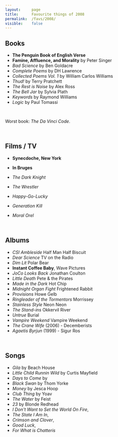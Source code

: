 ```yaml
---
layout:     page
title:      Favourite things of 2008
permalink:  /favs/2008/
visible:    false
---
```


## Books

* **The Penguin Book of English Verse**
* **Famine, Affluence, and Morality** by Peter Singer
* _Bad Science_ by Ben Goldacre
* _Complete Poems_ by DH Lawrence
* _Collected Poems Vol. 1_ by William Carlos Williams
* _Thud!_ by Terry Pratchett
* _The Rest is Noise_ by Alex Ross
* _The Bell Jar_ by Sylvia Plath
* _Keywords_ by Raymond Williams
* _Logic_ by Paul Tomassi

<br>

Worst book: _The Da Vinci Code_.

<br>

## Films / TV

* **Synecdoche, New York**
* **In Bruges**
* _The Dark Knight_
* _The Wrestler_
* _Happy-Go-Lucky_

* _Generation Kill_
* _Moral Orel_


<br>

## Albums

* _CSI Ambleside_	Half Man Half Biscuit
* _Dear Science_	TV on the Radio
* _Dim Lit_	Polar Bear
* **Instant Coffee Baby**,	Wave Pictures
* _JoCo Looks Back_	Jonathan Coulton
* _Little Death_	Pete & the Pirates
* _Made in the Dark_	Hot Chip
* _Midnight Organ Fight_	Frightened Rabbit
* _Provisions_ 	Howe Gelb
* _Ringleader of the Tormentors_	Morrissey
* _Stainless Style_	Neon Neon
* _The Stand-ins_	Okkervil River
* _Untrue_	Burial
* _Vampire Weekend_	Vampire Weekend
* _The Crane Wife_ (2006) - Decemberists
* _Agaetis Byrjun_ (1999) - Sigur Ros

<br>

## Songs

* _Gila_ by Beach House
* _Little Child Runnin Wild_ by Curtis Mayfield
* _Days to Come_ by 
* _Black Swan_ by Thom Yorke
* _Money_ by Jesca Hoop
* _Club Thing_ by Yoav
* _The Water_ by Feist
* _23_ by Blonde Redhead
* _I Don't Want to Set the World On Fire_, 
* _The State I Am In_, 
* _Crimson and Clover_, 
* _Good Luck_, 
* _For What is Chatteris_